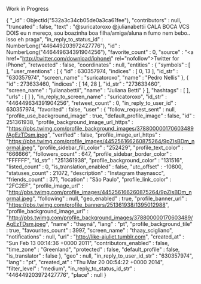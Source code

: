 Work in Progress

{
        "_id" : ObjectId("532a3c34cb05de0a3ca61fee"),
        "contributors" : null,
        "truncated" : false,
        "text" : "@suricatoroxo @julianabettii CALA BOCA VCS DOIS eu n mereço, sou boazinha boa filha/amiga/aluna n fumo nem bebo.. isso eh praga",
        "in_reply_to_status_id" : NumberLong("446449203972427776"),
        "id" : NumberLong("446449634391904256"),
        "favorite_count" : 0,
        "source" : "<a href=\"http://twitter.com/download/iphone\" rel=\"nofollow\">Twitter for iPhone</a>",
        "retweeted" : false,
        "coordinates" : null,
        "entities" : {
                "symbols" : [ ],
                "user_mentions" : [
                        {
                                "id" : 630357974,
                                "indices" : [
                                        0,
                                        13
                                ],
                                "id_str" : "630357974",
                                "screen_name" : "suricatoroxo",
                                 "name" : "Pedro Nellis"
                        },
                        {
                                "id" : 273633460,
                                "indices" : [
                                        14,
                                        28
                                ],
                                "id_str" : "273633460",
                                "screen_name" : "julianabettii",
                                "name" : "Juliana Betti"
                        }
                ],
                "hashtags" : [ ],
                "urls" : [ ]
        },
        "in_reply_to_screen_name" : "suricatoroxo",
        "id_str" : "446449634391904256",
        "retweet_count" : 0,
        "in_reply_to_user_id" : 630357974,
        "favorited" : false,
        "user" : {
                "follow_request_sent" : null,
                "profile_use_background_image" : true,
                "default_profile_image" : false,
                "id" : 251361938,
                "profile_background_image_url_https" : "https://pbs.twimg.com/profile_background_images/378800000170603489/AgEzTDsm.jpeg",
                "verified" : false,
                "profile_image_url_https" : "https://pbs.twimg.com/profile_images/445256166260875264/9pZIsBDm_normal.jpeg",
                "profile_sidebar_fill_color" : "252429",
                "profile_text_color" : "666666",
                "followers_count" : 647,
                "profile_sidebar_border_color" : "FFFFFF",
                "id_str" : "251361938",
                "profile_background_color" : "131516",
                "listed_count" : 0,
                "is_translation_enabled" : false,
                "utc_offset" : -10800,
                "statuses_count" : 21072,
                "description" : "Instagram thaynascc",
                "friends_count" : 371,
                "location" : "São Paulo",
                "profile_link_color" : "2FC2EF",
                "profile_image_url" : "http://pbs.twimg.com/profile_images/445256166260875264/9pZIsBDm_normal.jpeg",
                "following" : null,
                "geo_enabled" : true,
                "profile_banner_url" : "https://pbs.twimg.com/profile_banners/251361938/1395012988",
                "profile_background_image_url" : "http://pbs.twimg.com/profile_background_images/378800000170603489/AgEzTDsm.jpeg",
                "name" : "thayná",
                "lang" : "pt",
                "profile_background_tile" : true,
                "favourites_count" : 3997,
                "screen_name" : "thaay_scigliano",
                "notifications" : null,
                "url" : "http://like-ajuliet.tumblr.com",
                "created_at" : "Sun Feb 13 00:14:36 +0000 2011",
                "contributors_enabled" : false,
                "time_zone" : "Greenland",
                "protected" : false,
                "default_profile" : false,
                "is_translator" : false
        },
        "geo" : null,
        "in_reply_to_user_id_str" : "630357974",
        "lang" : "pt",
        "created_at" : "Thu Mar 20 00:54:22 +0000 2014",
        "filter_level" : "medium",
        "in_reply_to_status_id_str" : "446449203972427776",
        "place" : null
}
